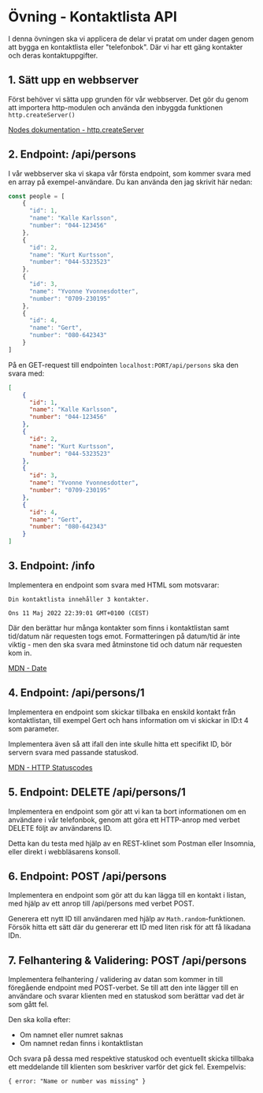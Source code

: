 # Övning - Kontaktlista API

I denna övningen ska vi applicera de delar vi pratat om under dagen genom att bygga en kontaktlista eller "telefonbok". Där vi har ett gäng kontakter och deras kontaktuppgifter.

## 1. Sätt upp en webbserver
Först behöver vi sätta upp grunden för vår webbserver. Det gör du genom att importera http-modulen och använda den inbyggda funktionen `http.createServer()`

[Nodes dokumentation - http.createServer](https://nodejs.org/api/http.html#httpcreateserveroptions-requestlistener)

## 2. Endpoint: /api/persons
I vår webbserver ska vi skapa vår första endpoint, som kommer svara med en array på exempel-användare. Du kan använda den jag skrivit här nedan:

```js
const people = [
    { 
      "id": 1,
      "name": "Kalle Karlsson", 
      "number": "044-123456"
    },
    { 
      "id": 2,
      "name": "Kurt Kurtsson", 
      "number": "044-5323523"
    },
    { 
      "id": 3,
      "name": "Yvonne Yvonnesdotter", 
      "number": "0709-230195"
    },
    { 
      "id": 4,
      "name": "Gert", 
      "number": "080-642343"
    }
]
```

På en GET-request till endpointen `localhost:PORT/api/persons` ska den svara med:

```JSON
[
    { 
      "id": 1,
      "name": "Kalle Karlsson", 
      "number": "044-123456"
    },
    { 
      "id": 2,
      "name": "Kurt Kurtsson", 
      "number": "044-5323523"
    },
    { 
      "id": 3,
      "name": "Yvonne Yvonnesdotter", 
      "number": "0709-230195"
    },
    { 
      "id": 4,
      "name": "Gert", 
      "number": "080-642343"
    }
]
```

## 3. Endpoint: /info
Implementera en endpoint som svara med HTML som motsvarar:

```
Din kontaktlista innehåller 3 kontakter.

Ons 11 Maj 2022 22:39:01 GMT+0100 (CEST)
```

Där den berättar hur många kontakter som finns i kontaktlistan samt tid/datum när requesten togs emot. Formatteringen på datum/tid är inte viktig - men den ska svara med åtminstone tid och datum när requesten kom in.

[MDN - Date](https://developer.mozilla.org/en-US/docs/Web/JavaScript/Reference/Global_Objects/Date)

## 4. Endpoint: /api/persons/1
Implementera en endpoint som skickar tillbaka en enskild kontakt från kontaktlistan, till exempel Gert och hans information om vi skickar in ID:t 4 som parameter.

Implementera även så att ifall den inte skulle hitta ett specifikt ID, bör servern svara med passande statuskod.

[MDN - HTTP Statuscodes](https://developer.mozilla.org/en-US/docs/Web/HTTP/Status)

## 5. Endpoint: DELETE /api/persons/1
Implementera en endpoint som gör att vi kan ta bort informationen om en användare i vår telefonbok, genom att göra ett HTTP-anrop med verbet DELETE följt av användarens ID.

Detta kan du testa med hjälp av en REST-klinet som Postman eller Insomnia, eller direkt i webbläsarens konsoll.

## 6. Endpoint: POST /api/persons
Implementera en endpoint som gör att du kan lägga till en kontakt i listan, med hjälp av ett anrop till /api/persons med verbet POST.

Generera ett nytt ID till användaren med hjälp av `Math.random`-funktionen. Försök hitta ett sätt där du genererar ett ID med liten risk för att få likadana IDn.

## 7. Felhantering & Validering: POST /api/persons
Implementera felhantering / validering av datan som kommer in till föregående endpoint med POST-verbet. Se till att den inte lägger till en användare och svarar klienten med en statuskod som berättar vad det är som gått fel.

Den ska kolla efter:
- Om namnet eller numret saknas
- Om namnet redan finns i kontaktlistan

Och svara på dessa med respektive statuskod och eventuellt skicka tillbaka ett meddelande till klienten som beskriver varför det gick fel. Exempelvis:
```
{ error: "Name or number was missing" }
```
